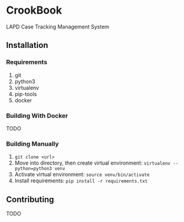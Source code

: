 # CrookBook
LAPD Case Tracking Management System

## Installation

### Requirements
1. git
2. python3
3. virtualenv
4. pip-tools
5. docker

### Building With Docker
TODO

### Building Manually
1. `git clone <url>`
2. Move into directory, then create virtual environment: `virtualenv --python=python3 venv`
3. Activate virtual environment: `source venv/bin/activate`
4. Install requirements: `pip install -r requirements.txt`

## Contributing
TODO
